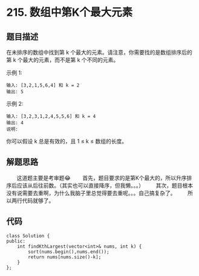 # 215. 数组中第K个最大元素

## 题目描述
在未排序的数组中找到第 k 个最大的元素。请注意，你需要找的是数组排序后的第 k 个最大的元素，而不是第 k 个不同的元素。
		
示例 1:
```
输入: [3,2,1,5,6,4] 和 k = 2
输出: 5
```
示例 2:
```
输入: [3,2,3,1,2,4,5,5,6] 和 k = 4
输出: 4
说明:
```
你可以假设 k 总是有效的，且 1 ≤ k ≤ 数组的长度。

## 解题思路
&#160; &#160; &#160; &#160;这道题主要是考审题😂
&#160; &#160; &#160; &#160;首先，题目要求的是第K个最大的，所以升序排序后应该从后往前数。（其实也可以直接降序，但我懒。。。）
&#160; &#160; &#160; &#160;其次，题目根本没有说需要去重啊，为什么我脑子里总觉得要去重呢。。。自己搞复杂了。
&#160; &#160; &#160; &#160;所以两行代码就够了。


## 代码
```
class Solution {
public:
    int findKthLargest(vector<int>& nums, int k) {
        sort(nums.begin(),nums.end());
        return nums[nums.size()-k];
    }
};
```
